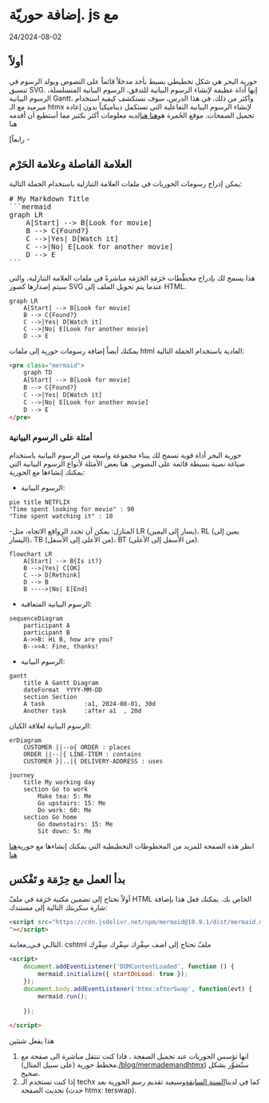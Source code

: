# إضافة حوريّة. js مع

<!--category-- HTMX, Markdown -->
<datetime class="hidden">24/2024-08-02</datetime>

## أولاً

حورية البحر هي شكل تخطيطي بسيط يأخذ مدخلاً قائماً على النصوص ويولد الرسوم في تنسيق SVG. إنها أداة عظيمة لإنشاء الرسوم البيانية للتدفق، الرسوم البيانية المتسلسلة، الرسوم البيانية Gantt، وأكثر من ذلك. في هذا الدرس، سوف نستكشف كيفية استخدام ميرميد مع الـ htmx لإنشاء الرسوم البيانية التفاعلية التي تستكمل ديناميكياً بدون إعادة تحميل الصفحات.
موقع الحُمرة هو[هنا هنا](https://mermaid.js.org/)لديه معلومات أكثر بكثير مما أستطيع أن أقدمه هنا

[رابعاً -

## العلامة الفاصلة وعلامة الحَرْم

يمكن إدراج رسومات الحوريات في ملفات العلامة التنازلية باستخدام الجملة التالية:

<pre>
# My Markdown Title
```mermaid
graph LR
    A[Start] --> B[Look for movie]
    B --> C{Found?}
    C -->|Yes| D[Watch it]
    C -->|No| E[Look for another movie]
    D --> E
```
</pre>
هذا يسمح لك بإدراج مخطّطات حَرَمَةِ الحَرَمَة مباشرةً في ملفات العلامة التنازلية، والتي سيتم إصدارها كصور SVG عندما يتم تحويل الملف إلى HTML.

```mermaid
graph LR
    A[Start] --> B[Look for movie]
    B --> C{Found?}
    C -->|Yes| D[Watch it]
    C -->|No| E[Look for another movie]
    D --> E
```

يمكنك أيضاً إضافة رسومات حورية إلى ملفات html العادية باستخدام الجملة التالية:

```html
<pre class="mermaid">
    graph TD
    A[Start] --> B[Look for movie]
    B --> C{Found?}
    C -->|Yes| D[Watch it]
    C -->|No| E[Look for another movie]
    D --> E
</pre>
```

### أمثلة على الرسوم البيانية

حورية البحر أداة قوية تسمح لك ببناء مجموعة واسعة من الرسوم البيانية باستخدام صياغة نصية بسيطة قائمة على النصوص.
هنا بعض الأمثلة لأنواع الرسوم البيانية التي يمكنك إنشاءها مع الحورية:

- الرسوم البيانية:

```mermaid
pie title NETFLIX
"Time spent looking for movie" : 90
"Time spent watching it" : 10
```

-المنازل:
يمكن أن تحدد الروافع الاتجاه، مثل LR (يسار إلى اليمين)، RL (يمين إلى اليسار)، TB (من الأعلى إلى الأسفل)، BT (من الأسفل إلى الأعلى).

```mermaid
flowchart LR
    A[Start] --> B{Is it?}
    B -->|Yes| C[OK]
    C --> D[Rethink]
    D --> B
    B ---->|No| E[End]
```

- الرسوم البيانية المتعاقبة:

```mermaid
sequenceDiagram 
    participant A
    participant B
    A->>B: Hi B, how are you?
    B-->>A: Fine, thanks!
```

- الرسوم البيانية:

```mermaid
gantt
    title A Gantt Diagram
    dateFormat  YYYY-MM-DD
    section Section
    A task           :a1, 2024-08-01, 30d
    Another task     :after a1  , 20d
```

الرسوم البيانية لعلاقة الكيان:

```mermaid
erDiagram
    CUSTOMER ||--o{ ORDER : places
    ORDER ||--|{ LINE-ITEM : contains
    CUSTOMER }|..|{ DELIVERY-ADDRESS : uses
```



```mermaid
journey
    title My working day
    section Go to work
        Make tea: 5: Me
        Go upstairs: 15: Me
        Do work: 60: Me
    section Go home
        Go downstairs: 15: Me
        Sit down: 5: Me
```

انظر هذه الصفحة للمزيد من المخطوطات التخطيطية التي يمكنك إنشاءها مع حورية[هنا هنا](https://mermaid.js.org/syntax/examples.html)

## بدأ العمل مع حِرْمَة و تَفْكس

أولاً تحتاج إلى تضمين مكتبة حَرَمَة في ملفّ HTML الخاص بك. يمكنك فعل هذا بإضافة شارة سكربتك التالية إلى مستندك:

```html
<script src="https://cdn.jsdelivr.net/npm/mermaid@10.9.1/dist/mermaid.min.js
"></script>
```

التالـي فـي_معاينة. cshtml ملفّ تحتاج إلى اضف سِفْرِك سِفْرِك سِفْرِك

```html
<script>
    document.addEventListener('DOMContentLoaded', function () {
        mermaid.initialize({ startOnLoad: true });
    });
    document.body.addEventListener('htmx:afterSwap', function(evt) {
        mermaid.run();
        
    });

</script>
```

هذا يفعل شيئين

1. انها تؤسس الحوريات عند تحميل الصفحة ، فاذا كنت تنتقل مباشرة الى صفحة مع مخطط حورية (على سبيل المثال).[/blog/mermademandhtmx](/blog/mermaidandhtmx)) ستُصَوِّر بشكل صحيح.
2. إذا كنت تستخدم الـ techx كما في لدينا[السنة السابقة](/blog/htmxwithaspnetcore)وسيعيد تقديم رسم الحورية بعد تحديث الصفحة (حدث htmx: terswap).